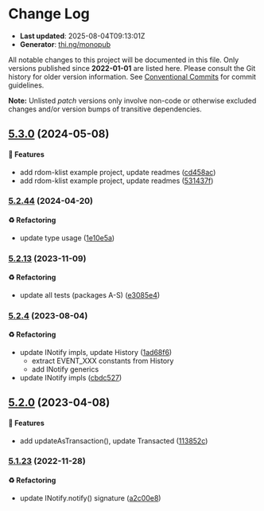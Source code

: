 # Change Log

- **Last updated**: 2025-08-04T09:13:01Z
- **Generator**: [thi.ng/monopub](https://thi.ng/monopub)

All notable changes to this project will be documented in this file.
Only versions published since **2022-01-01** are listed here.
Please consult the Git history for older version information.
See [Conventional Commits](https://conventionalcommits.org/) for commit guidelines.

**Note:** Unlisted _patch_ versions only involve non-code or otherwise excluded changes
and/or version bumps of transitive dependencies.

## [5.3.0](https://github.com/thi-ng/umbrella/tree/@thi.ng/atom@5.3.0) (2024-05-08)

#### 🚀 Features

- add rdom-klist example project, update readmes ([cd458ac](https://github.com/thi-ng/umbrella/commit/cd458ac))
- add rdom-klist example project, update readmes ([531437f](https://github.com/thi-ng/umbrella/commit/531437f))

### [5.2.44](https://github.com/thi-ng/umbrella/tree/@thi.ng/atom@5.2.44) (2024-04-20)

#### ♻️ Refactoring

- update type usage ([1e10e5a](https://github.com/thi-ng/umbrella/commit/1e10e5a))

### [5.2.13](https://github.com/thi-ng/umbrella/tree/@thi.ng/atom@5.2.13) (2023-11-09)

#### ♻️ Refactoring

- update all tests (packages A-S) ([e3085e4](https://github.com/thi-ng/umbrella/commit/e3085e4))

### [5.2.4](https://github.com/thi-ng/umbrella/tree/@thi.ng/atom@5.2.4) (2023-08-04)

#### ♻️ Refactoring

- update INotify impls, update History ([1ad68f6](https://github.com/thi-ng/umbrella/commit/1ad68f6))
  - extract EVENT_XXX constants from History
  - add INotify generics
- update INotify impls ([cbdc527](https://github.com/thi-ng/umbrella/commit/cbdc527))

## [5.2.0](https://github.com/thi-ng/umbrella/tree/@thi.ng/atom@5.2.0) (2023-04-08)

#### 🚀 Features

- add updateAsTransaction(), update Transacted ([113852c](https://github.com/thi-ng/umbrella/commit/113852c))

### [5.1.23](https://github.com/thi-ng/umbrella/tree/@thi.ng/atom@5.1.23) (2022-11-28)

#### ♻️ Refactoring

- update INotify.notify() signature ([a2c00e8](https://github.com/thi-ng/umbrella/commit/a2c00e8))
